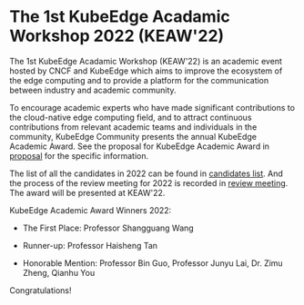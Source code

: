 # **The 1st KubeEdge Acadamic Workshop 2022** (KEAW'22)

The 1st KubeEdge Acadamic Workshop (KEAW'22)  is an academic event hosted by CNCF and KubeEdge which aims to improve the ecosystem of the edge computing and to provide a platform for the communication between  industry and academic community.

To encourage academic experts who have made significant contributions to the cloud-native edge computing field, and to attract continuous contributions from relevant academic teams and individuals in the community, KubeEdge Community presents the annual KubeEdge Academic Award. See the proposal for KubeEdge Academic Award in [proposal](./Proposal-for-KubeEdge-Academic-Award-2022.md) for the specific information. 

The list of all the candidates in 2022 can be found in [candidates list](./Candidates-of-KubeEdge-Academic-Award-2022.md). And the process of the review meeting for 2022 is recorded in [review meeting](./KubeEdge-Academic-Award-2022-Review-Meeting.pdf). The award will be presented at KEAW'22. 

KubeEdge Academic Award Winners 2022:

- The First Place: Professor Shangguang Wang

- Runner-up: Professor Haisheng Tan

- Honorable Mention: Professor Bin Guo, Professor Junyu Lai, Dr. Zimu Zheng, Qianhu You

Congratulations! 